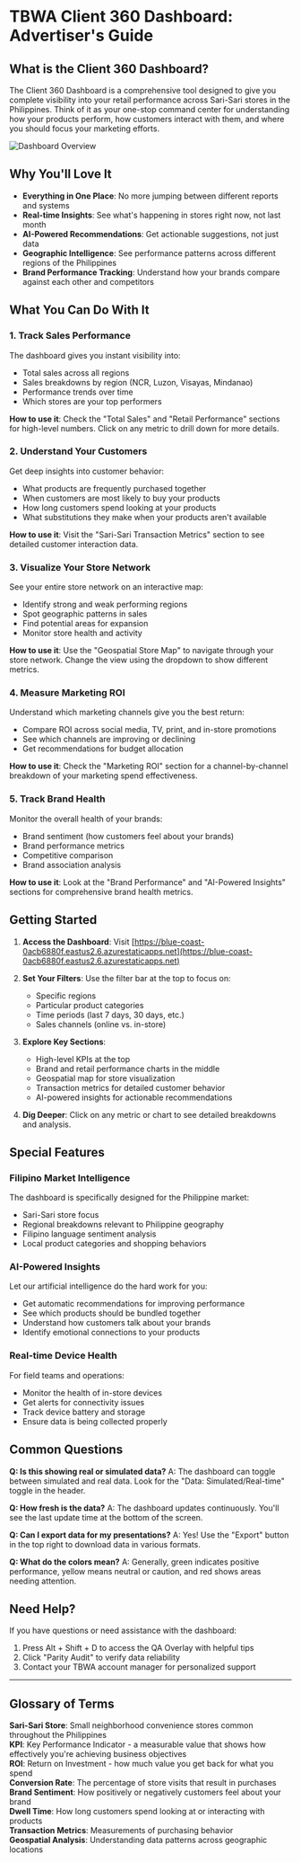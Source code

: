 # TBWA Client 360 Dashboard: Advertiser's Guide

## What is the Client 360 Dashboard?

The Client 360 Dashboard is a comprehensive tool designed to give you complete visibility into your retail performance across Sari-Sari stores in the Philippines. Think of it as your one-stop command center for understanding how your products perform, how customers interact with them, and where you should focus your marketing efforts.

![Dashboard Overview](https://blue-coast-0acb6880f.eastus2.6.azurestaticapps.net/screenshot.png)

## Why You'll Love It

- **Everything in One Place**: No more jumping between different reports and systems
- **Real-time Insights**: See what's happening in stores right now, not last month
- **AI-Powered Recommendations**: Get actionable suggestions, not just data
- **Geographic Intelligence**: See performance patterns across different regions of the Philippines
- **Brand Performance Tracking**: Understand how your brands compare against each other and competitors

## What You Can Do With It

### 1. Track Sales Performance

The dashboard gives you instant visibility into:
- Total sales across all regions
- Sales breakdowns by region (NCR, Luzon, Visayas, Mindanao)
- Performance trends over time
- Which stores are your top performers

**How to use it**: Check the "Total Sales" and "Retail Performance" sections for high-level numbers. Click on any metric to drill down for more details.

### 2. Understand Your Customers

Get deep insights into customer behavior:
- What products are frequently purchased together
- When customers are most likely to buy your products
- How long customers spend looking at your products
- What substitutions they make when your products aren't available

**How to use it**: Visit the "Sari-Sari Transaction Metrics" section to see detailed customer interaction data.

### 3. Visualize Your Store Network

See your entire store network on an interactive map:
- Identify strong and weak performing regions
- Spot geographic patterns in sales
- Find potential areas for expansion
- Monitor store health and activity

**How to use it**: Use the "Geospatial Store Map" to navigate through your store network. Change the view using the dropdown to show different metrics.

### 4. Measure Marketing ROI

Understand which marketing channels give you the best return:
- Compare ROI across social media, TV, print, and in-store promotions
- See which channels are improving or declining
- Get recommendations for budget allocation

**How to use it**: Check the "Marketing ROI" section for a channel-by-channel breakdown of your marketing spend effectiveness.

### 5. Track Brand Health

Monitor the overall health of your brands:
- Brand sentiment (how customers feel about your brands)
- Brand performance metrics
- Competitive comparison
- Brand association analysis

**How to use it**: Look at the "Brand Performance" and "AI-Powered Insights" sections for comprehensive brand health metrics.

## Getting Started

1. **Access the Dashboard**: Visit [https://blue-coast-0acb6880f.eastus2.6.azurestaticapps.net](https://blue-coast-0acb6880f.eastus2.6.azurestaticapps.net)

2. **Set Your Filters**: Use the filter bar at the top to focus on:
   - Specific regions
   - Particular product categories
   - Time periods (last 7 days, 30 days, etc.)
   - Sales channels (online vs. in-store)

3. **Explore Key Sections**:
   - High-level KPIs at the top
   - Brand and retail performance charts in the middle
   - Geospatial map for store visualization
   - Transaction metrics for detailed customer behavior
   - AI-powered insights for actionable recommendations

4. **Dig Deeper**: Click on any metric or chart to see detailed breakdowns and analysis.

## Special Features

### Filipino Market Intelligence

The dashboard is specifically designed for the Philippine market:
- Sari-Sari store focus
- Regional breakdowns relevant to Philippine geography
- Filipino language sentiment analysis
- Local product categories and shopping behaviors

### AI-Powered Insights

Let our artificial intelligence do the hard work for you:
- Get automatic recommendations for improving performance
- See which products should be bundled together
- Understand how customers talk about your brands
- Identify emotional connections to your products

### Real-time Device Health

For field teams and operations:
- Monitor the health of in-store devices
- Get alerts for connectivity issues
- Track device battery and storage
- Ensure data is being collected properly

## Common Questions

**Q: Is this showing real or simulated data?**
A: The dashboard can toggle between simulated and real data. Look for the "Data: Simulated/Real-time" toggle in the header.

**Q: How fresh is the data?**
A: The dashboard updates continuously. You'll see the last update time at the bottom of the screen.

**Q: Can I export data for my presentations?**
A: Yes! Use the "Export" button in the top right to download data in various formats.

**Q: What do the colors mean?**
A: Generally, green indicates positive performance, yellow means neutral or caution, and red shows areas needing attention.

## Need Help?

If you have questions or need assistance with the dashboard:

1. Press Alt + Shift + D to access the QA Overlay with helpful tips
2. Click "Parity Audit" to verify data reliability
3. Contact your TBWA account manager for personalized support

---

## Glossary of Terms

**Sari-Sari Store**: Small neighborhood convenience stores common throughout the Philippines  
**KPI**: Key Performance Indicator - a measurable value that shows how effectively you're achieving business objectives  
**ROI**: Return on Investment - how much value you get back for what you spend  
**Conversion Rate**: The percentage of store visits that result in purchases  
**Brand Sentiment**: How positively or negatively customers feel about your brand  
**Dwell Time**: How long customers spend looking at or interacting with products  
**Transaction Metrics**: Measurements of purchasing behavior  
**Geospatial Analysis**: Understanding data patterns across geographic locations